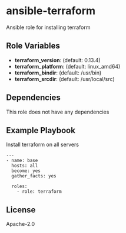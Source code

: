 # ansible-terraform

Ansible role for installing terraform

## Role Variables

* **terraform_version**: (default: 0.13.4)
* **terraform_platform**: (default: linux_amd64)
* **terraform_bindir**: (default: /usr/bin)
* **terraform_srcdir**: (default: /usr/local/src)

## Dependencies

This role does not have any dependencies

## Example Playbook

Install terraform on all servers

```
---
- name: base
  hosts: all
  become: yes
  gather_facts: yes

  roles:
    - role: terraform
```

## License

Apache-2.0
